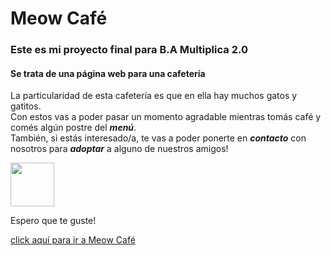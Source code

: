 # Meow Café
### Este es mi proyecto final para B.A Multiplica 2.0
#### Se trata de una página web para una cafetería
La particularidad de esta cafetería es que en ella hay muchos gatos y gatitos. <br>Con estos vas a poder pasar un momento agradable mientras tomás café y comés algún postre del ***menú***. <br>
También, si estás interesado/a, te vas a poder ponerte en ***contacto*** con nosotros para ***adoptar*** a alguno de nuestros amigos!

<img src="https://camirolejo.github.io/BAM_proyecto_final/img/logo-blanco.svg" height="70px">

Espero que te guste!

[click aquí para ir a Meow Café](https://camirolejo.github.io/BAM_proyecto_final)